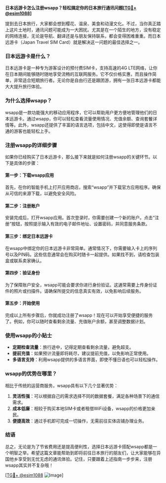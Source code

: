 **日本远游卡怎么注册wsapp？轻松搞定你的日本旅行通讯问题[[TG💪+ @esim1088](https://t.me/s/esim1088)]**

提到去日本旅行，大家都会想到樱花、温泉、美食和动漫文化。不过，当你真正踏上这片土地时，通讯问题可能成为一大困扰。尤其是在一个陌生的地方，没有稳定的网络连接，无论是导航、翻译还是与朋友保持联系，都会变得困难重重。而日本远游卡（Japan Travel SIM Card）就是解决这一问题的最佳选择之一。

### 日本远游卡是什么？

日本远游卡是一种专为游客设计的预付费SIM卡，支持高速的4G LTE网络，让你在日本期间能够随时随地享受流畅的互联网服务。它不仅价格实惠，而且操作简单，非常适合短期旅行者。无论你是自由行还是跟团游，拥有一张日本远游卡都能大大提升旅行体验。

### 为什么选择wsapp？

wsapp是一款功能强大的移动应用程序，它可以帮助用户更方便地管理他们的日本远游卡。通过wsapp，你可以轻松查看流量使用情况、充值余额、查询套餐详情等。此外，wsapp还提供了丰富的语言选项，包括中文，这使得即使是语言不通的游客也能轻松上手。

### 注册wsapp的详细步骤

如果你已经购买了日本远游卡，那么接下来就是如何注册wsapp的关键环节。以下是具体的步骤：

#### 第一步：下载wsapp应用

首先，在你的智能手机上打开应用商店，搜索“wsapp”并下载官方应用程序。确保从可信的来源下载，以避免安全风险。

#### 第二步：注册账户

安装完成后，打开wsapp应用。首次登录时，你需要创建一个新的账户。点击“注册”按钮，按照提示输入有效的电子邮件地址、设置密码，并同意服务条款。

#### 第三步：绑定日本远游卡

在wsapp中绑定你的日本远游卡非常简单。通常情况下，你需要输入卡上的序列号以及PIN码。这些信息通常会在购买时随卡一起提供。如果找不到，请检查包装盒或联系卖家确认。

#### 第四步：验证身份

为了保障账户安全，wsapp可能会要求你进行身份验证。这通常需要上传身份证件的照片或扫描件。请确保所提交的信息真实有效，以免影响后续服务。

#### 第五步：开始使用

完成以上所有步骤后，你就成功注册了wsapp！现在可以开始享受便捷的服务了。例如，你可以随时查看剩余流量、充值账户余额，甚至调整数据计划。

### 使用wsapp的小贴士

- **定期检查流量**：旅行途中，记得定期查看剩余流量，避免超支。
- **提前充值**：如果预计流量即将耗尽，建议提前充值，以免影响正常使用。
- **多语言支持**：利用wsapp提供的多语言界面，即使不懂日语也可以轻松操作。

### wsapp的优势在哪里？

相比于传统的运营商服务，wsapp具有以下几个显著优势：

1. **灵活性强**：可以根据自己的需求选择不同的数据套餐，满足各种场景下的通信需求。
2. **成本低廉**：相较于购买本地SIM卡或者租借WiFi设备，wsapp的价格更加亲民。
3. **便捷高效**：通过手机即可完成一切操作，无需前往实体店铺办理业务。

### 结语

总之，无论是为了节省费用还是提高便利性，选择日本远游卡搭配wsapp都是一个明智之举。希望这篇文章能帮助到即将前往日本旅行的朋友们，让大家能够在异国他乡享受到无忧无虑的通讯体验。记住，只要跟着上述指南一步步来，注册wsapp其实并不复杂哦！

[[TG💪+ @esim1088](https://t.me/s/esim1088) ![Image](https://i.postimg.cc/4NQfJmqS/Snipaste-2025-05-13-00-14-12.png)]